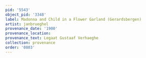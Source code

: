 ```yaml
---
pid: '5543'
object_pid: '3348'
label: Madonna and Child in a Flower Garland (Gerardsbergen)
artist: janbrueghel
provenance_date: '1900'
provenance_location:
provenance_text: Legaat Gustaaf Verhaeghe
collection: provenance
order: '0803'
---
```

